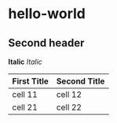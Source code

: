 # hello-world

## Second header ##

__Italic__
*Italic*

First Title | Second Title
------------|-------------
cell 11 | cell 12
cell 21 | cell 22
